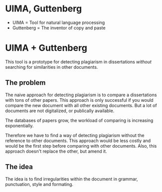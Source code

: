 # UIMA, Guttenberg

* UIMA = Tool for natural language processing
* Guttenberg = The inventor of copy and paste

# UIMA + Guttenberg

This tool is a prototype for detecting plagiarism in dissertations *without* searching for similarities in other documents.

## The problem

The naive approach for detecting plagiarism is to compare a dissertations with tons of other papers. This approach is only successful if you would compare the new document with all other existing documents. But a lot of documents are not digitalized, or publically available.

The databases of papers grow, the workload of comparing is increasing exponentially.

Therefore we have to find a way of detecting plagiarism without the reference to other documents. This approach would be less costly and would be the first step before comparing with other documents. Also, this approach doesn't replace the other, but amend it.

## The idea

The idea is to find irregularities within the document in grammar, punctuation, style and formating.
